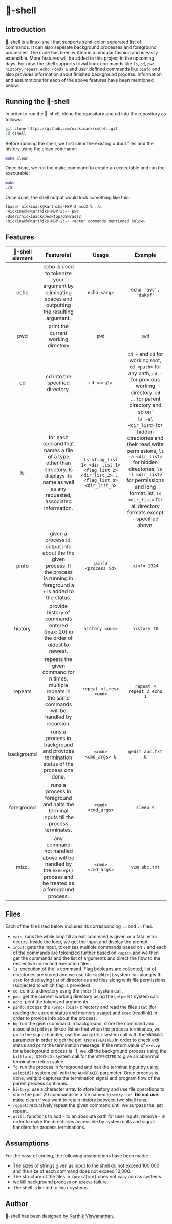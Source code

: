 # 🥥-shell

## Introduction
🥥-shell is a linux-shell that supports semi-colon seperated list of commands. It can also seperate background processes and foreground processes.
The code has been written in a modular fashion and is easily extensible. More features will be added to this project in the upcoming days. For now,
the shell supports trivial linux commands like `ls`, `cd`, `pwd`, `history`, `repeat`, `echo`, `<cmd> &` and user defined commands like `pinfo` and also 
provides information about finished background process. Information and assumptions for each of the above features have been mentioned below. 

## Running the 🥥-shell
In order to run the 🥥-shell, clone the repository and cd into the repository as follows:
```bash
git clone https://github.com/nickinack/cshell.git
cd cshell
```
Before running the shell, we first clear the existing output files and the history using the clean command:
```bash
make clean
```
Once done, we run the make command to create an executable and run the executable:
```bash
make
./a
```
Once done, the shell output would look something like this:
```bash
(base) nickinack@Karthiks-MBP-2 ass2 % ./a
<nickinack@Karthiks-MBP-2:~> pwd
/Users/nickinack/Desktop/OSN/ass2 
<nickinack@Karthiks-MBP-2:~> <enter commands mentioned below>
```


## Features
| 🥥-shell element | Feature(s) | Usage | Example |
| :---: | :---: | :---: | :---: |
| echo | echo is used to tokenize your argument by eliminating spaces and outputting the resulting argument. | `echo <arg>` | `echo 'avc'. "daksf"`
| pwd | print the current working directory | `pwd` | `pwd`
| cd | cd into the specified directory. | `cd <arg1>` | `cd ~` and `cd` for working root, `cd <path>` for any path, `cd -` for previous working directory, `cd ..` for parent directory and so on`
| ls | for each operand that names a file of a type other than directory, ls displays its name as well as any requested, associated information. | `ls <flag_list 1> <dir_list_1> <flag_list 2> <dir_list_2>...<flag_list_n> <dir_list_n>` | `ls -al <dir_list>` for hidden directories and their read write permissions, `ls -a <dir_list>` for hidden directories, `ls -l <dir_list>` for permissions and long format list, `ls <dir_list>` for all directory formats except `-` specified above.
| pinfo | given a process id, output info about the the given process. If the process is running in foreground a `+` is added to the status. | `pinfo <process_id>` | `pinfo 1324`
| history | provide history of commands entered (max: 20) in the order of oldest to newest. | `history <num>` | `history 10`
| repeats | repeats the given command for n times. multiple repeats in the same commands will be handled by recursion. | `repeat <times> <cmd>` | `repeat 4 repeat 2 echo 1`
| background | runs a process in background and provides termination status of the process one done. | `<cmd> <cmd_args> &` | `gedit abc.txt &`
| foreground | runs a process in foreground and halts the terminal inputs till the process terminates. | `<cmd> <cmd_args>` | `sleep 4`
| misc. | any command not handled above will be handled by the `execvp()` process and be treated as a foreground process. | `<cmd> <cmd_args>` | `vim abc.txt`

## Files 
Each of the file listed below includes its corresponding `.c` and `.h` files.
 - `main`: runs the while loop till an exit command is given or a fatal error occurs. Inside the loop, we get the input and display the prompt.
 - `input`: gets the input, tokenizes multiple commands based on `;` and each of the commands are tokenized further based on `<spac>` and we then get the commands and the list of arguments and direct the flow to the respective command execution files.
 - `ls`: execution of the ls command. Flag booleans are collected, list of directories are stored and we use hte `readdir()` system call along with `stat` for displaying list of directories and files along with file permissions (subjected to which flag is provided).
 - `cd`: cd into a directory using the `chdir()` system call.
 - `pwd`: get the current working directory using the `getpwd()` system call.
 - `echo`: print the tokenized arguments.
 - `pinfo`: access the `/proc/[pid]/` directory and read the files `stat` (for reading the current status and memory usage) and `exec` (readlink) in order to provide info about the process.
 - `bg`: run the given command in background, store the command and associated pid in a linked list so that when the process terminates, we go to the signal handler, use the `waitpid()` system call with the `WNOHANG` parameter in order to get the pid, use `WIFEXITED` in order to check exit status and print the termination message. If the return value of `execvp` for a background process is -1, we kill the background process using the `kill(pid, SIGCHLD)` system call for the `WIFEXITED` to give an abnormal termination return value.
 - `fg`: run the process in foreground and halt the terminal input by using `waitpid()` system call with the `WUNTRACED` parameter. Once process is done, waitpid captures the termination signal and program flow of the parent process continues.
 - `history`: use a character array to store history and use file operations to store the past 20 commands in a file named `history.txt`. <b>Do not use</b> make clean if you want to retain history between two shell runs.
 - `repeat`: recursively repeat the given command until we surpass the last repeat. 
 - `utils`: functions to add `~` to an absolute path for user inputs, remove `~` in order to make the directories accessible by system calls and signal handlers for process terminations.
 
 ## Assumptions
 For the ease of coding, the following assumptions have been made:
 - The sizes of strings given as input to the shell do not exceed 100,000 and the size of each command does not exceed 10,000. 
 - The structure of the files in `/proc/[pid]` does not vary across systems.
 - we kill background process on `execvp` failure.
 - The shell is limited to linux systems.
 
 ## Author
 🥥-shell has been designed by <a href="https://nickinack.github.io/">Karthik Viswanathan</a>.
